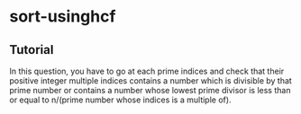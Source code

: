 # sort-usinghcf
## Tutorial
In this question, you have to go at each prime indices and check that their positive integer multiple indices contains a number which is divisible by that prime number or contains a number whose lowest prime divisor is less than or equal to n/(prime number whose indices is a multiple of).
